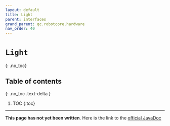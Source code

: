 ```yaml
---
layout: default
title: Light
parent: interfaces
grand_parent: qc.robotcore.hardware
nav_order: 40
---
```

# `Light`
{: .no_toc}

## Table of contents
{: .no_toc .text-delta }

1. TOC
{:toc}
---
**This page has not yet been written**. Here is the link to the [official JavaDoc](https://ftctechnh.github.io/ftc_app/doc/javadoc/com/qualcomm/robotcore/hardware/Light.html)
        